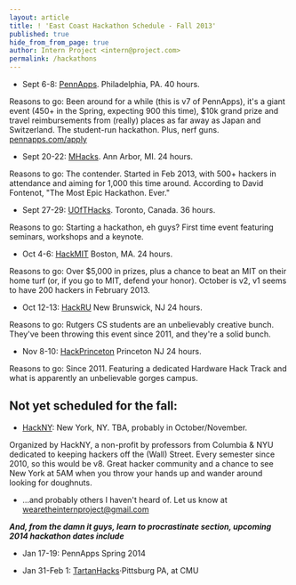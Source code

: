 ```yaml
---
layout: article
title: ! 'East Coast Hackathon Schedule - Fall 2013'
published: true
hide_from_from_page: true
author: Intern Project <intern@project.com>
permalink: /hackathons
---
```


- Sept 6-8: [PennApps](http://pennapps.com).  Philadelphia, PA.  40 hours.

Reasons to go: Been around for a while (this is v7 of PennApps), it's a giant event (450+ in the Spring, expecting 900 this time), $10k grand prize and travel reimbursements from (really) places as far away as Japan and Switzerland. The student-run hackathon. Plus, nerf guns.  [pennapps.com/apply](http://pennapps.com/apply)

- Sept 20-22: [MHacks](http://mhacks.com).  Ann Arbor, MI. 24 hours.

Reasons to go: The contender.  Started in Feb 2013, with 500+ hackers in attendance and aiming for 1,000 this time around.  According to David Fontenot, "The Most Epic Hackathon. Ever."

- Sept 27-29: [UOfTHacks](http://uofthacks.com). Toronto, Canada.  36 hours.

Reasons to go: Starting a hackathon, eh guys? First time event featuring seminars, workshops and a keynote.

- Oct 4-6: [HackMIT](http://www.hackmit.org) Boston, MA.  24 hours.

Reasons to go: Over $5,000 in prizes, plus a chance to beat an MIT on their home turf (or, if you go to MIT, defend your honor).  October is v2, v1 seems to have 200 hackers in February 2013.

- Oct 12-13: [HackRU](http://www.hackru.org) New Brunswick, NJ 24 hours.

Reasons to go: Rutgers CS students are an unbelievably creative bunch. They've been throwing this event since 2011, and they're a solid bunch.

- Nov 8-10: [HackPrinceton](http://hackprinceton.com) Princeton NJ 24 hours.

Reasons to go: Since 2011.  Featuring a dedicated Hardware Hack Track and what is apparently an unbelievable gorges campus.

Not yet scheduled for the fall:
-------------------------------

- [HackNY](http://theinternproject.com/hackathons/): New York, NY. TBA, probably in October/November.

Organized by HackNY, a non-profit by professors from Columbia & NYU dedicated to keeping hackers off the (Wall) Street.  Every semester since 2010, so this would be v8.  Great hacker community and a chance to see New York at 5AM when you throw your hands up and wander around looking for doughnuts.

- …and probably others I haven't heard of.  Let us know at wearetheinternproject@gmail.com

***And, from the *damn it guys, learn to procrastinate* section, upcoming 2014 hackathon dates include***

- Jan 17-19: PennApps Spring 2014

- Jan 31-Feb 1: [TartanHacks](tartanhacks.com)·Pittsburg PA, at CMU
